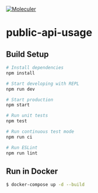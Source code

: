 [![Moleculer](https://img.shields.io/badge/Powered%20by-Moleculer-green.svg?colorB=0e83cd)](https://moleculer.services)

# public-api-usage

## Build Setup

``` bash
# Install dependencies
npm install

# Start developing with REPL
npm run dev

# Start production
npm start

# Run unit tests
npm test

# Run continuous test mode
npm run ci

# Run ESLint
npm run lint
```

## Run in Docker

```bash
$ docker-compose up -d --build
```

